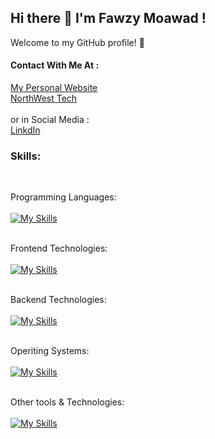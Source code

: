 ## Hi there 👋 I'm Fawzy Moawad !   
Welcome to my GitHub profile! 🌟
#### Contact With Me At :
<a href="https://fawzymoawad.com/">My Personal Website</a><br />
<a href="#">NorthWest Tech</a><br />
<br />
or in Social Media :<br />
<a href="www.linkedin.com/in/fawzy-moawad">LinkdIn</a><br />
### Skills:<br />
<br />

Programming Languages:<br />
<br />
[![My Skills](https://skillicons.dev/icons?i=html,css,sass,js,ts,cs,py,swift)](https://skillicons.dev)
<br />
<br />

Frontend Technologies:<br />
<br />
[![My Skills](https://skillicons.dev/icons?i=bootstrap,tailwind,react,jquery,pug)](https://skillicons.dev)
<br />
<br />

Backend Technologies:<br />
<br />
[![My Skills](https://skillicons.dev/icons?i=nodejs,mongodb,mysql)](https://skillicons.dev)
<br />
<br />

Operiting Systems:<br />
<br />
[![My Skills](https://skillicons.dev/icons?i=linux,kali,ubuntu,windows,apple)](https://skillicons.dev)
<br />
<br />

Other tools & Technologies:<br />
<br />
[![My Skills](https://skillicons.dev/icons?i=bash,powershell,vscode,visualstudio,androidstudio,git,github,githubactions,gitlab,npm,yarn,wordpress,aws,docker,dotnet,vim,stackoverflow,codepen,discord,notion,ableton)](https://skillicons.dev)
<br />
<br />
